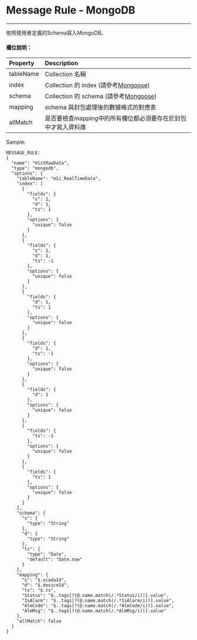 # Message Rule - MongoDB

---

依照使用者定義的Schema寫入MongoDB。

#### 欄位說明：

| Property | Description |
| :--- | :--- |
| tableName | Collection 名稱 |
| index | Collection 的 index \(請參考[Mongoose](https://mongoosejs.com/docs/guide.html)\) |
| schema | Collection 的 schema \(請參考[Mongoose](https://mongoosejs.com/docs/guide.html)\) |
| mapping | schema 與封包處理後的數據格式的對應表 |
| allMatch | 是否要檢查mapping中的所有欄位都必須要存在於封包中才寫入資料庫 |

Sample:

```
MESSAGE_RULE:
{
  "name": "HistRawData",
  "type": "mongodb",
  "options": {
    "tableName": "m2i_RealTimeData",
    "index": [
      {
        "fields": {
          "s": 1,
          "d": 1,
          "ts": 1
        },
        "options": {
          "unique": false
        }
      },
      {
        "fields": {
          "s": 1,
          "d": 1,
          "ts": -1
        },
        "options": {
          "unique": false
        }
      },
      {
        "fields": {
          "d": 1,
          "ts": 1
        },
        "options": {
          "unique": false
        }
      },
      {
        "fields": {
          "d": 1,
          "ts": -1
        },
        "options": {
          "unique": false
        }
      },
      {
        "fields": {
          "d": 1
        },
        "options": {
          "unique": false
        }
      },
      {
        "fields": {
          "ts": -1
        },
        "options": {
          "unique": false
        }
      },
      {
        "fields": {
          "ts": 1
        },
        "options": {
          "unique": false
        }
      }
    ],
    "schema": {
      "s": {
        "type": "String"
      },
      "d": {
        "type": "String"
      },
      "ts": {
        "type": "Date",
        "default": "Date.now"
      }
    },
    "mapping": {
      "s": "$.scadaId",
      "d": "$.deviceId",
      "ts": "$.ts",
      "Status": "$..tags[?(@.name.match(/.*Status/i))].value",
      "IsAlarm": "$..tags[?(@.name.match(/.*IsAlarm/i))].value",
      "AlmCode": "$..tags[?(@.name.match(/.*AlmCode/i))].value",
      "AlmMsg": "$..tags[?(@.name.match(/.*AlmMsg/i))].value"
    },
    "allMatch": false
  }
}
```



